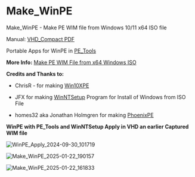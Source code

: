# Make_WinPE
Make_WinPE - Make PE WIM file from Windows 10/11 x64 ISO file

Manual: [VHD_Compact PDF](https://github.com/wimbrts/Make_WinPE/releases)

Portable Apps for WinPE in [PE_Tools](https://github.com/wimbrts/Make_WinPE/releases)

**More Info:** [Make PE WIM File from x64 Windows ISO](https://msfn.org/board/topic/183451-make_winpe-boot-and-make-pe-wim-file-from-x64-windows-iso/)

**Credits and Thanks to:**
 
- ChrisR - for making [Win10XPE](https://github.com/ChrisRfr/Win10XPE)

- JFX for making [WinNTSetup](https://msfn.org/board/topic/149612-winntsetup-v534/) Program for Install of Windows from ISO File
  
- homes32 aka Jonathan Holmgren for making [PhoenixPE](https://github.com/PhoenixPE/PhoenixPE)


**WinPE with PE_Tools and WinNTSetup Apply in VHD an earlier Captured WIM file**

![WinPE_Apply_2024-09-30_101719](https://github.com/user-attachments/assets/b118f800-1038-4acd-b186-78cb94c32f8f)

![Make_WinPE_2025-01-22_190157](https://github.com/user-attachments/assets/94545438-e5d7-4913-8929-d1b8543e3628)

![Make_WinPE_2025-01-22_161833](https://github.com/user-attachments/assets/b8d40fe9-418a-4369-811b-bd8c5057a121)
